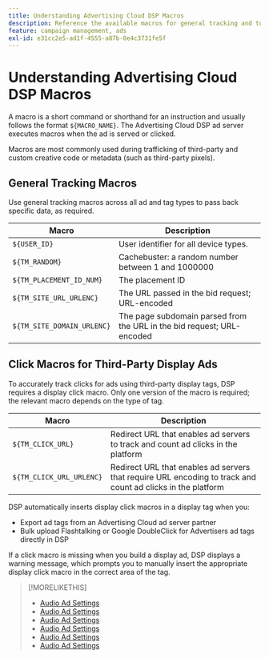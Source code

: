 ```yaml
---
title: Understanding Advertising Cloud DSP Macros
description: Reference the available macros for general tracking and to track clicks on third-party display ads.
feature: campaign management, ads
exl-id: e31cc2e5-ad1f-4555-a87b-0e4c3731fe5f
---
```

# Understanding Advertising Cloud DSP Macros

A macro is a short command or shorthand for an instruction and usually follows the format `${MACRO_NAME}`. The Advertising Cloud DSP ad server executes macros when the ad is served or clicked.

Macros are most commonly used during trafficking of third-party and custom creative code or metadata (such as third-party pixels).

## General Tracking Macros

Use general tracking macros across all ad and tag types to pass back specific data, as required.

| Macro | Description |
| --------------- | ---------------------- |
| `${USER_ID}` | User identifier for all device types. |
| `${TM_RANDOM}` | Cachebuster: a random number between 1 and 1000000 |
| `${TM_PLACEMENT_ID_NUM}` | The placement ID |
| `${TM_SITE_URL_URLENC}` | The URL passed in the bid request; URL-encoded |
| `${TM_SITE_DOMAIN_URLENC}` | The page subdomain parsed from the URL in the bid request; URL-encoded |

## Click Macros for Third-Party Display Ads

To accurately track clicks for ads using third-party display tags, DSP requires a display click macro. Only one version of the macro is required; the relevant macro depends on the type of tag.

| Macro | Description |
| --------------- | ---------------------- |
| `${TM_CLICK_URL}` | Redirect URL that enables ad servers to track and count ad clicks in the platform |
| `${TM_CLICK_URL_URLENC}` | Redirect URL that enables ad servers that require URL encoding to track and count ad clicks in the platform |

DSP automatically inserts display click macros in a display tag when you:

* Export ad tags from an Advertising Cloud ad server partner <!-- [Needs PM confirmation.] -->
* Bulk upload Flashtalking or Google DoubleClick for Advertisers ad tags directly in DSP

If a click macro is missing when you build a display ad, DSP displays a warning message, which prompts you to manually insert the appropriate display click macro in the correct area of the tag.

>[!MORELIKETHIS]
>
>* [Audio Ad Settings](/help/dsp/campaign-management/ads/ad-settings-audio.md)
>* [Audio Ad Settings](/help/dsp/campaign-management/ads/ad-settings-connected-tv.md)
>* [Audio Ad Settings](/help/dsp/campaign-management/ads/ad-settings-display.md)
>* [Audio Ad Settings](/help/dsp/campaign-management/ads/ad-settings-mobile.md)
>* [Audio Ad Settings](/help/dsp/campaign-management/ads/ad-settings-native.md)
>* [Audio Ad Settings](/help/dsp/campaign-management/ads/ad-settings-pre-roll.md)
